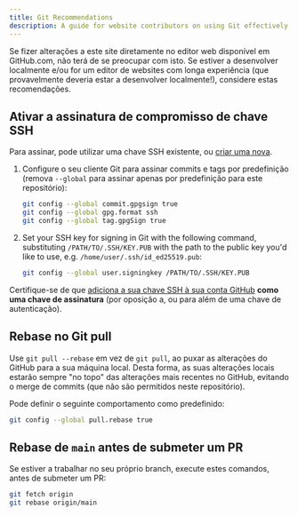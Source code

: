 ```yaml
---
title: Git Recommendations
description: A guide for website contributors on using Git effectively.
---
```


Se fizer alterações a este site diretamente no editor web disponível em GitHub.com, não terá de se preocupar com isto. Se estiver a desenvolver localmente e/ou for um editor de websites com longa experiência (que provavelmente deveria estar a desenvolver localmente!), considere estas recomendações.

## Ativar a assinatura de compromisso de chave SSH

Para assinar, pode utilizar uma chave SSH existente, ou [criar uma nova](https://docs.github.com/en/authentication/connecting-to-github-with-ssh/generating-a-new-ssh-key-and-adding-it-to-the-ssh-agent).

1. Configure o seu cliente Git para assinar commits e tags por predefinição (remova `--global` para assinar apenas por predefinição para este repositório):

    ```bash
    git config --global commit.gpgsign true
    git config --global gpg.format ssh
    git config --global tag.gpgSign true
    ```

2. Set your SSH key for signing in Git with the following command, substituting `/PATH/TO/.SSH/KEY.PUB` with the path to the public key you'd like to use, e.g. `/home/user/.ssh/id_ed25519.pub`:

    ```bash
    git config --global user.signingkey /PATH/TO/.SSH/KEY.PUB
    ```

Certifique-se de que [adiciona a sua chave SSH à sua conta GitHub](https://docs.github.com/en/authentication/connecting-to-github-with-ssh/adding-a-new-ssh-key-to-your-github-account#adding-a-new-ssh-key-to-your-account) **como uma chave de assinatura** (por oposição a, ou para além de uma chave de autenticação).

## Rebase no Git pull

Use `git pull --rebase` em vez de `git pull`, ao puxar as alterações do GitHub para a sua máquina local. Desta forma, as suas alterações locais estarão sempre "no topo" das alterações mais recentes no GitHub, evitando o merge de commits (que não são permitidos neste repositório).

Pode definir o seguinte comportamento como predefinido:

```bash
git config --global pull.rebase true
```

## Rebase de `main` antes de submeter um PR

Se estiver a trabalhar no seu próprio branch, execute estes comandos, antes de submeter um PR:

```bash
git fetch origin
git rebase origin/main
```
